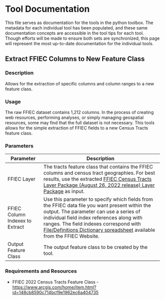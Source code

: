 # Tool Documentation

This file serves as documentation for the tools in the python toolbox. The metadata for each individual tool has been populated, and these same documentation concepts are accessible in the tool tips for each tool. Though efforts will be made to ensure both sets are synchronized, this page will represent the most up-to-date documentation for the individual tools.

## Extract FFIEC Columns to New Feature Class

### Description

Allows for the extraction of specific columns and column ranges to a new feature class.

### Usage

The raw FFIEC dataset contains 1,212 columns. In the process of creating web resources, performing analyses, or simply managing geospatial resources, some may find that the full dataset is not necessary. This tools allows for the simple extraction of FFIEC fields to a new Census Tracts feature class.

### Parameters

Parameter | Description
-----------| -----------
FFIEC Layer | The tracts feature class that contains the FFIEC columns and census tract geographies. For best results, use the extracted [FFIEC Census Tracts Layer Package (August 26, 2022 release) Layer Package](https://www.arcgis.com/home/item.html?id=148cb8590c714bcf9e1962ec6a404735) as input.
FFIEC Column Indexex to Extract | Use this parameter to specify which fields from the FFIEC data file you want present within the output. The parameter can use a series of individual field index references along with ranges. The field indexes correspond with [File/Definitions Dictionary spreadsheet](https://www.ffiec.gov/Census/Census_Flat_Files/FFIEC_Census_File_Definitions_26AUG22.xlsx) available from the FFIEC Website. 
Output Feature Class | The output feature class to be created by the tool.

### Requirements and Resources

* FFIEC 2022 Census Tracts Feature Class - https://www.arcgis.com/home/item.html?id=148cb8590c714bcf9e1962ec6a404735
